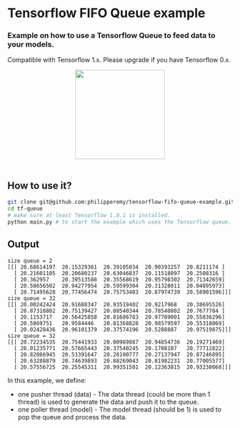 # Tensorflow FIFO Queue example
### Example on how to use a Tensorflow Queue to feed data to your models. 
Compatible with Tensorflow 1.x. Please upgrade if you have Tensorflow 0.x.

<div align="center">
  <img src="https://www.tensorflow.org/images/tf_logo_transp.png" width="200"><br><br>
</div>

## How to use it?

```bash
git clone git@github.com:philipperemy/tensorflow-fifo-queue-example.git tf-queue
cd tf-queue
# make sure at least Tensorflow 1.0.1 is installed.
python main.py # to start the example which uses the Tensorflow queue.
```

## Output

```
size queue = 2
[[[ 20.68614197  20.15329361  20.39105034  20.90393257  20.8211174 ]
  [ 20.21601105  20.20680237  20.63046837  20.11518097  20.2508316 ]
  [ 20.362957    20.39513588  20.35568619  20.95798302  20.71342659]
  [ 20.58656502  20.94277954  20.59599304  20.31328011  20.04895973]
  [ 20.71495628  20.77456474  20.75753403  20.87974739  20.58901596]]]
size queue = 32
[[[ 20.00242424  20.91688347  20.93519402  20.9217968   20.38695526]
  [ 20.87318802  20.75139427  20.08540344  20.78540802  20.7677784 ]
  [ 20.1153717   20.56425858  20.81686783  20.97789001  20.55836296]
  [ 20.5869751   20.9584446   20.81368828  20.98579597  20.55318069]
  [ 20.02428436  20.96101379  20.37574196  20.5288887   20.97519875]]]
size queue = 32
[[[ 20.72234535  20.75441933  20.00969887  20.94854736  20.19271469]
  [ 20.01235771  20.57665443  20.37540245  20.1708107   20.77712822]
  [ 20.82086945  20.53391647  20.28100777  20.27137947  20.87246895]
  [ 20.63288879  20.74639893  20.88269043  20.81982231  20.77005577]
  [ 20.57556725  20.25545311  20.99351501  20.12363815  20.93238068]]]
  ```
  
  In this example, we define:
  - one pusher thread (data) - The data thread (could be more than 1 thread) is used to generate the data and push it to the queue.
  - one poller thread (model) - The model thread (should be 1) is used to pop the queue and process the data.
